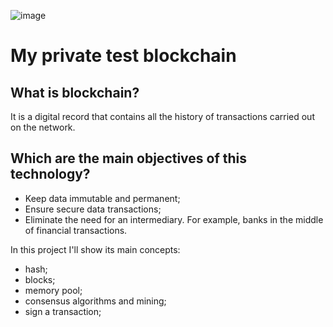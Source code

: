 ![image](https://user-images.githubusercontent.com/73957838/111081182-d7067f00-84e0-11eb-99d8-da14cd07084a.png)

# My private test blockchain

## What is blockchain?
It is a digital record that contains all the history of transactions carried 
out on the network.

## Which are the main objectives of this technology?

- Keep data immutable and permanent;
- Ensure secure data transactions;
- Eliminate the need for an intermediary. For example, banks in the middle of financial transactions.

In this project I'll show its main concepts:
- hash;
- blocks;
- memory pool;
- consensus algorithms and mining;
- sign a transaction;



